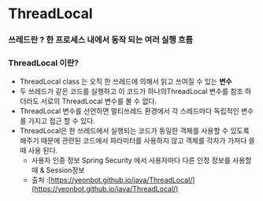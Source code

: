 # ThreadLocal

### 쓰레드란 ? 한 프로세스 내에서 동작 되는 여러 실행 흐름 



### ThreadLocal 이란?

* ThreadLocal class 는 오직 한 쓰레드에 의해서 읽고 쓰여질 수 있는 **변수**
* 두 쓰레드가 같은 코드를 실행하고 이 코드가 하나의ThreadLocal 변수를 참조 하더라도 서로의 ThreadLocal 변수를 볼 수 없다.
* ThreadLocal 변수를 선언하면 멀티쓰레드 환경에서 각 스레드마다 독립적인 변수를 가지고 접근 할 수 있다.
* ThreadLocal은 한 쓰레드에서 실행되는 코드가 동일한 객체를 사용할 수 있도록 해주기 때문에 관련된 코드에서 파라미터를 사용하지 않고 객체를 각자가 가져다 쓸때 사용 된다.
  * 사용자 인증 정보 Spring Security 에서 사용자마다 다른 인정 정보를 사용할때 & Session정보
  * 출처 :[https://yeonbot.github.io/java/ThreadLocal/](https://yeonbot.github.io/java/ThreadLocal/)

